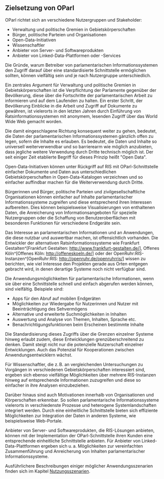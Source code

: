 Zielsetzung von OParl
---------------------

OParl richtet sich an verschiedene Nutzergruppen und Stakeholder:

* Verwaltung und politische Gremien in Gebietskörperschaften
* Bürger, politische Parteien und Organisationen
* Open-Data-Initiativen
* Wissenschaftler
* Anbieter von Server- und Softwareprodukten
* Anbieter von Linked-Data-Plattformen oder -Services

Die Gründe, warum Betreiber von parlamentarischen Informationssystemen den
Zugriff darauf über eine standardisierte Schnittstelle ermöglichen sollten,
können vielfältig sein und je nach Nutzergruppe unterschiedlich.

Ein zentrales Argument für Verwaltung und politische Gremien in
Gebietskörperschaften ist die Verpflichtung der Parlamente gegenüber der
Bevölkerung, diese über die Fortschritte der parlamentarischen Arbeit zu
informieren und auf dem Laufenden zu halten. Ein erster Schritt, der
Bevölkerung Einblicke in die Arbeit und Zugriff auf Dokumente zu gewähren,
ist vielerorts in den letzten Jahren durch Einführung von Ratsinformationssystemen
mit anonymem, lesenden Zugriff über das World Wide Web gemacht worden.

Die damit eingeschlagene Richtung konsequent weiter zu gehen, bedeutet, die
Daten der parlamentarischen Informationssystemen gänzlich offen zu legen,
sofern die Inhalte es erlauben. Es bedeutet, die Daten und Inhalte so
universell weiterverwendbar und so barrierearm wie möglich anzubieten, dass
jegliche weitere Verwendung durch Dritte technisch möglich ist. Der seit
einiger Zeit etablierte Begriff für dieses Prinzip heißt "Open Data".

Open-Data-Initiativen können unter Rückgriff auf RIS mit OParl-Schnittstelle
einfacher Dokumente und Daten aus unterschiedlichen Gebietskörperschaften in
Open-Data-Katalogen verzeichnen und so einfacher auffindbar machen für die
Weiterverwendung durch Dritte.

Bürgerinnen und Bürger, politische Parteien und zivilgesellschaftliche
Organisationen können einfacher auf Inhalte parlamentarischer Informationssysteme
zugreifen und diese entsprechend ihren Interessen aufbereiten. Dies können
beispielsweise Visualisierungen von enthaltenen Daten, die Anreicherung von
Informationsangeboten für spezielle Nutzergruppen oder die Schaffung von
Benutzeroberflächen mit besonderen Funktionen für verschiedene Endgeräte
sein.

Das Interesse an parlamentarischen Informationen und an Anwendungen, die diese
nutzbar und auswertbar machen, ist offensichtlich vorhanden. Die Entwickler
der alternativen Ratsinformationssysteme wie Frankfurt Gestalten^[Frankfurt 
Gestalten: <http://www.frankfurt-gestalten.de/>], Offenes Köln^[Offenes Köln:
<http://offeneskoeln.de/>] oder der OpenRuhr:RIS-Instanzen^[OpenRuhr:RIS:
<http://openruhr.de/openruhrris/>] wissen zu berichten, wie viel
Interesse den Projekten gerade aus Orten entgegen gebracht wird, in denen
derartige Systeme noch nicht verfügbar sind.

Die Anwendungsmöglichkeiten für parlamentarische Informationen, wenn sie über
eine Schnittstelle schnell und einfach abgerufen werden können, sind vielfältig.
Beispiele sind:

* Apps für den Abruf auf mobilen Endgeräten
* Möglichkeiten zur Wiedergabe für Nutzerinnen und Nutzer mit Beeinträchtigung
  des Sehvermögens
* Alternative und erweiterte Suchmöglichkeiten in Inhalten
* Auswertung und Analyse von Themen, Inhalten, Sprache etc.
* Benachrichtigungsfunktionen beim Erscheinen bestimmte Inhalte

Die Standardisierung dieses Zugriffs über die Grenzen einzelner Systeme hinweg
erlaubt zudem, diese Entwicklungen grenzüberschreitend zu denken. Damit steigt
nicht nur die potenzielle Nutzerschaft einzelner Entwicklungen. Auch das
Potenzial für Kooperationen zwischen Anwendungsentwicklern wächst.

Für Wissenschaftler, die z. B. an vergleichenden Untersuchungen zu Vorgängen
in verschiedenen Gebietskörperschaften interessiert sind, ergeben sich ebenso
vielfältige Möglichkeiten über mehrere RIS-Instanzen hinweg auf entsprechende
Informationen zuzugreifen und diese so einfacher in ihre Analysen einzubeziehen.

Darüber hinaus sind auch Motivationen innerhalb von Organisationen und Körperschaften
erkennbar. So sollen parlamentarische Informationssysteme vielerorts in
verschiedenste Prozesse und heterogene Systemlandschaften integriert werden. Durch
eine einheitliche Schnittstelle bieten sich effiziente Möglichkeiten zur Integration
der Daten in anderen Systeme, wie beispielsweise Web-Portale.

Anbieter von Server- und Softwareprodukten, die RIS-Lösungen anbieten, können
mit der Implementation der OParl-Schnittstelle ihren Kunden eine entsprechende
einheitliche Schnittstelle anbieten. Für Anbieter von Linked-Data-Plattformen
ergeben sich u. a. Möglichkeiten zur vereinfachten Zusammenführung und
Anreicherung von Inhalten parlamentarischer Informationssysteme.

Ausführlichere Beschreibungen einiger möglicher Anwendungsszenarien finden sich
im Kapitel [Nutzungsszenarien](#nutzungsszenarien).
